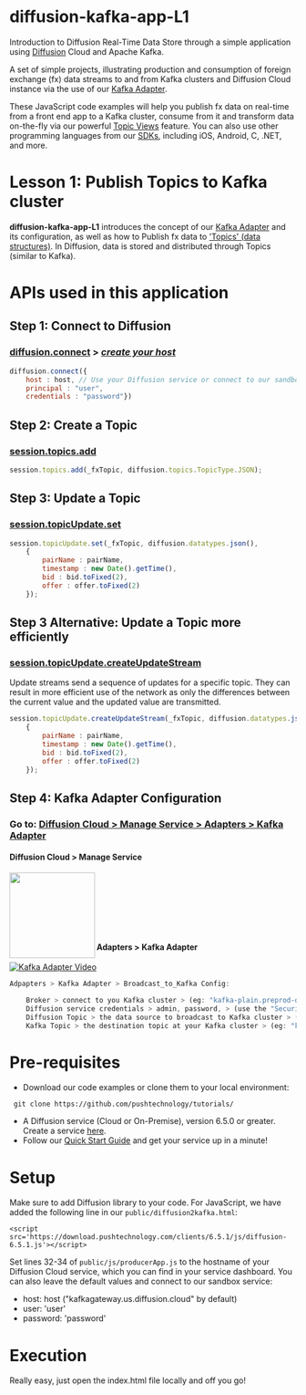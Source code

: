 # diffusion-kafka-app-L1

Introduction to Diffusion Real-Time Data Store through a simple application using [Diffusion](https://www.pushtechnology.com/product-overview) Cloud and Apache Kafka.

A set of simple projects, illustrating production and consumption of foreign exchange (fx) data streams to and from Kafka clusters and Diffusion Cloud instance via the use of our [Kafka Adapter](https://www.pushtechnology.com/wp-content/uploads/2020/08/Diffusion-Cloud-Kafka-adapter.pdf).

These JavaScript code examples will help you publish fx data on real-time from a front end app to a Kafka cluster, consume from it and transform data on-the-fly via our powerful [Topic Views](https://docs.pushtechnology.com/docs/6.5.2/manual/html/designguide/data/topictree/topic_views.html) feature. You can also use other programming languages from our [SDKs](https://docs.pushtechnology.com/#sdks), including iOS, Android, C, .NET, and more. 

# Lesson 1: Publish Topics to Kafka cluster
**diffusion-kafka-app-L1** introduces the concept of our [Kafka Adapter](https://www.pushtechnology.com/wp-content/uploads/2020/08/Diffusion-Cloud-Kafka-adapter.pdf) and its configuration, as well as how to Publish fx data to ['Topics' (data structures)](https://docs.pushtechnology.com/docs/6.5.1/manual/html/introduction/overview/topics_data.html). In Diffusion, data is stored and distributed through Topics (similar to Kafka).

# APIs used in this application

## **Step 1: Connect to Diffusion**
### [diffusion.connect](https://docs.pushtechnology.com/docs/6.5.1/js/globals.html#connect) > [*create your host*](https://management.ad.diffusion.cloud/)
```js
diffusion.connect({
	host : host, // Use your Diffusion service or connect to our sandbox "kafkagateway.eu.diffusion.cloud"
	principal : "user",
	credentials : "password"})
```
## **Step 2: Create a Topic**
### [session.topics.add](https://docs.pushtechnology.com/docs/6.5.1/js/interfaces/topiccontrol.html#add)
```js
session.topics.add(_fxTopic, diffusion.topics.TopicType.JSON);
```
## **Step 3: Update a Topic**
### [session.topicUpdate.set](https://docs.pushtechnology.com/docs/6.5.1/js/interfaces/topicupdate.html#set)
```js
session.topicUpdate.set(_fxTopic, diffusion.datatypes.json(),
	{
		pairName : pairName,
		timestamp : new Date().getTime(),
		bid : bid.toFixed(2),
		offer : offer.toFixed(2)
	});
```
## **Step 3 Alternative: Update a Topic more efficiently**
### [session.topicUpdate.createUpdateStream](https://docs.pushtechnology.com/docs/6.5.1/js/interfaces/topicupdate.html#createupdatestream)
Update streams send a sequence of updates for a specific topic. They can result in more efficient use of the network as only the differences between the current value and the updated value are transmitted. 
```js
session.topicUpdate.createUpdateStream(_fxTopic, diffusion.datatypes.json()).set(
	{
		pairName : pairName,
		timestamp : new Date().getTime(),
		bid : bid.toFixed(2),
		offer : offer.toFixed(2)
	});
```
## **Step 4: Kafka Adapter Configuration**
### Go to: [Diffusion Cloud > Manage Service > Adapters > Kafka Adapter](https://management.ad.diffusion.cloud/#!/login)
#### Diffusion Cloud > Manage Service
<a href="url"><img src="https://github.com/pushtechnology/tutorials/blob/master/data-store/diffusion-kafka-app-L1/cloud%20service.png" align="left" height="150" ></a>
<br/><br/><br/><br/><br/><br/>
#### Adapters > Kafka Adapter
[![Kafka Adapter Video](https://github.com/pushtechnology/tutorials/blob/master/data-store/diffusion-kafka-app-L1/adapter.png)](https://www.pushtechnology.com/blog/how-to-build-a-real-time-messaging-app-using-diffusion/)
```js
Adpapters > Kafka Adapter > Broadcast_to_Kafka Config:

	Broker > connect to you Kafka cluster > (eg: "kafka-plain.preprod-demo.pushtechnology.com:9094")
	Diffusion service credentials > admin, password, > (use the "Security" tab to create a user or admin account)
	Diffusion Topic > the data source to broadcast to Kafka cluster > (eg: "diffusion.fx")
	Kafka Topic > the destination topic at your Kafka cluster > (eg: "kafka.fx")

```
			   
# Pre-requisites

*  Download our code examples or clone them to your local environment:
```
 git clone https://github.com/pushtechnology/tutorials/
```
* A Diffusion service (Cloud or On-Premise), version 6.5.0 or greater. Create a service [here](https://management.ad.diffusion.cloud/).
* Follow our [Quick Start Guide](https://docs.pushtechnology.com/quickstart/#diffusion-cloud-quick-start) and get your service up in a minute!

# Setup

Make sure to add Diffusion library to your code. For JavaScript, we have added the following line in our `public/diffusion2kafka.html`:
```
<script src='https://download.pushtechnology.com/clients/6.5.1/js/diffusion-6.5.1.js'></script>
```
Set lines 32-34 of `public/js/producerApp.js` to the hostname of your Diffusion Cloud service, which you can find in your service dashboard.
You can also leave the default values and connect to our sandbox service:
* host: host ("kafkagateway.us.diffusion.cloud" by default)
* user: 'user'
* password: 'password'

# Execution

Really easy, just open the index.html file locally and off you go!


